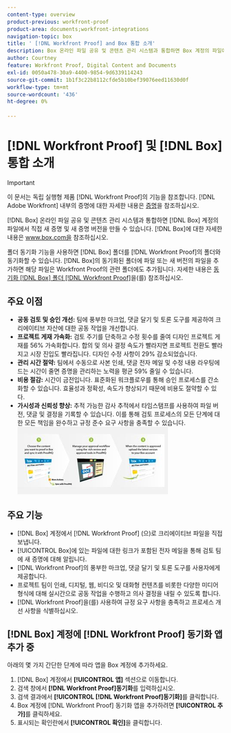 ```yaml
---
content-type: overview
product-previous: workfront-proof
product-area: documents;workfront-integrations
navigation-topic: box
title: ' [!DNL Workfront Proof] and Box 통합 소개'
description: Box 온라인 파일 공유 및 콘텐츠 관리 시스템과 통합하면 Box 계정의 파일에서 직접 새 증명 및 새 증명 버전을 만들 수 있습니다. Box에 대한 자세한 내용은 www.box.com을 참조하십시오.
author: Courtney
feature: Workfront Proof, Digital Content and Documents
exl-id: 0050a478-30a9-4400-9854-9d6339114243
source-git-commit: 1b1f3c22b8112cfde5b10bef39076eed11630d0f
workflow-type: tm+mt
source-wordcount: '436'
ht-degree: 0%

---
```


# [!DNL Workfront Proof] 및 [!DNL Box] 통합 소개

>[!IMPORTANT]
>
>이 문서는 독립 실행형 제품 [!DNL Workfront Proof]의 기능을 참조합니다. [!DNL Adobe Workfront] 내부의 증명에 대한 자세한 내용은 [증명](../../../review-and-approve-work/proofing/proofing.md)을 참조하십시오.

[!DNL Box] 온라인 파일 공유 및 콘텐츠 관리 시스템과 통합하면 [!DNL Box] 계정의 파일에서 직접 새 증명 및 새 증명 버전을 만들 수 있습니다. [!DNL Box]에 대한 자세한 내용은 www.box.com을 참조하십시오.

폴더 동기화 기능을 사용하면 [!DNL Box] 폴더를 [!DNL Workfront Proof]의 폴더와 동기화할 수 있습니다. [!DNL Box]의 동기화된 폴더에 파일 또는 새 버전의 파일을 추가하면 해당 파일은 Workfront Proof의 관련 폴더에도 추가됩니다. 자세한 내용은 [동기화 [!DNL Box] 폴더  [!DNL Workfront Proof]](../../../workfront-proof/wp-integrations/box/sycn-box-folder.md)을(를) 참조하십시오.

## 주요 이점

* **공동 검토 및 승인 개선:** 팀에 풍부한 마크업, 댓글 달기 및 토론 도구를 제공하여 크리에이티브 자산에 대한 공동 작업을 개선합니다.
* **프로젝트 게재 가속화:** 검토 주기를 단축하고 수정 횟수를 줄여 디자인 프로젝트 게재를 56% 가속화합니다. 합의 및 의사 결정 속도가 빨라지면 프로젝트 전환도 빨라지고 시장 진입도 빨라집니다. 디자인 수정 사항이 29% 감소되었습니다.
* **관리 시간 절약:** 팀에서 수동으로 사본 인쇄, 댓글 전자 메일 및 수정 내용 라우팅에 드는 시간이 줄면 증명을 관리하는 노력을 평균 59% 줄일 수 있습니다.
* **비용 절감:** 시간이 금전입니다. 표준화된 워크플로우를 통해 승인 프로세스를 간소화할 수 있습니다. 효율성과 정확성, 속도가 향상되기 때문에 비용도 절약할 수 있다.
* **가시성과 신뢰성 향상:** 추적 가능한 감사 추적에서 타임스탬프를 사용하여 파일 버전, 댓글 및 결정을 기록할 수 있습니다. 이를 통해 검토 프로세스의 모든 단계에 대한 모든 책임을 완수하고 규정 준수 요구 사항을 충족할 수 있습니다.\
   ![Box_and_ProofHQ_integration.jpg](assets/box-and-proofhq-integration-350x157.jpg)

## 주요 기능

* [!DNL Box] 계정에서 [!DNL Workfront Proof] (으)로 크리에이티브 파일을 직접 보냅니다.
* [!UICONTROL Box]에 있는 파일에 대한 링크가 포함된 전자 메일을 통해 검토 팀에 새 증명에 대해 알립니다.
* [!DNL Workfront Proof]의 풍부한 마크업, 댓글 달기 및 토론 도구를 사용자에게 제공합니다.
* 프로젝트 팀이 인쇄, 디지털, 웹, 비디오 및 대화형 컨텐츠를 비롯한 다양한 미디어 형식에 대해 실시간으로 공동 작업을 수행하고 의사 결정을 내릴 수 있도록 합니다.
* [!DNL Workfront Proof]을(를) 사용하여 규정 요구 사항을 충족하고 프로세스 개선 사항을 식별하십시오.

## [!DNL Box] 계정에 [!DNL Workfront Proof] 동기화 앱 추가 중

아래의 몇 가지 간단한 단계에 따라 앱을 Box 계정에 추가하세요.

1. [!DNL Box] 계정에서 **[!UICONTROL 앱]** 섹션으로 이동합니다.
1. 검색 창에서 **[!DNL Workfront Proof]동기화**&#x200B;를 입력하십시오.
1. 검색 결과에서 **[!UICONTROL [!DNL Workfront Proof]동기화]**&#x200B;를 클릭합니다.
1. Box 계정에 [!DNL Workfront Proof] 동기화 앱을 추가하려면 **[!UICONTROL 추가]**&#x200B;를 클릭하세요.
1. 표시되는 확인란에서 **[!UICONTROL 확인]**&#x200B;을 클릭합니다.


